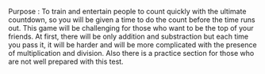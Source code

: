Purpose  :  To train and entertain people to count quickly with the ultimate countdown, so you will be given a time to do the count before the time runs out. This game will be challenging for those who want to be the top of your friends. At first, there will be only addition and substraction but each time you pass it, it will be harder and will be more complicated with the presence of multiplication and division. Also there is a practice section for those who are not well prepared with this test.
